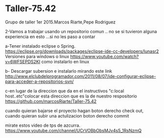 # Taller-75.42
Grupo de taller 1er 2015.Marcos Riarte,Pepe Rodriguez

2-Vamos a trabajar usando un repositorio comun .. no se si tuvieron alguna experiencia en 
esto ...si no les paso a contar

a-Tener instalado eclipse o Spring.
https://eclipse.org/downloads/packages/eclipse-ide-cc-developers/lunasr2
Versiones para windows o linux
https://www.youtube.com/watch?v=6WFSEPDS2KI  como instalarlo en linux

b- Descargar subersion  e instalarlo mirando este link
http://www.elclubdelprogramador.com/2011/08/07/ide-configurar-eclipse-para-acceder-a-repositorios-svn/

c-en lugar de la direccion que da en el instructivos "c:local host..etc"colocar esta 
direccion que es la de nuestro respositorio
https://github.com/marcosRiarte/Taller-75.42

cuando quieran bajarse el proyecto hagan boton derecho check out, cuando quieran subir 
una actulizacion boton derecho commit


mirate estos video de tps de azcurra.
https://www.youtube.com/channel/UCrVOBbObsMJv4s5_1RsNzmQ
